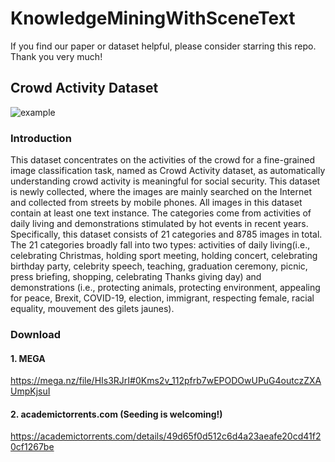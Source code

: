 # KnowledgeMiningWithSceneText
If you find our paper or dataset helpful, please consider starring this repo. Thank you very much!
## Crowd Activity Dataset
![example](https://user-images.githubusercontent.com/33376945/160324328-57f3e81e-815e-4664-8685-3201e0b7919a.png)
### Introduction
This dataset concentrates on the activities of the crowd for a fine-grained image classification task, named as Crowd Activity dataset, as automatically understanding crowd activity is meaningful for social security. This dataset is newly collected, where the images are mainly searched on the Internet and collected from streets by mobile phones. All images in this dataset contain at least one text instance. The categories come from activities of daily living and demonstrations stimulated by hot events in recent years. Specifically, this dataset consists of 21 categories and 8785 images in total. The 21 categories broadly fall into two types: activities of daily living(i.e., celebrating Christmas, holding sport meeting, holding concert, celebrating birthday party, celebrity speech, teaching, graduation ceremony, picnic, press briefing, shopping, celebrating Thanks giving day) and demonstrations (i.e., protecting animals, protecting environment, appealing for peace, Brexit, COVID-19, election, immigrant, respecting female, racial equality, mouvement des gilets jaunes).
### Download
#### 1. MEGA
https://mega.nz/file/HIs3RJrI#0Kms2v_112pfrb7wEPODOwUPuG4outczZXAUmpKjsuI
#### 2. academictorrents.com (**Seeding is welcoming!**)
https://academictorrents.com/details/49d65f0d512c6d4a23aeafe20cd41f20cf1267be
